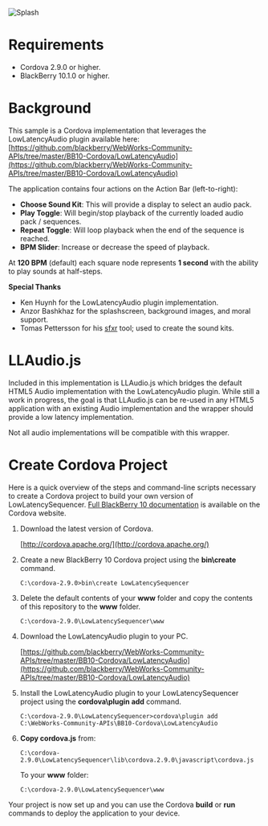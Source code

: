![Splash](https://raw.github.com/blackberry/Cordova-Samples/master/LowLatencySequencer/images/sequencer_landscape768.jpg)

Requirements
============
* Cordova 2.9.0 or higher.
* BlackBerry 10.1.0 or higher.

Background
==========
This sample is a Cordova implementation that leverages the LowLatencyAudio plugin available here:
[https://github.com/blackberry/WebWorks-Community-APIs/tree/master/BB10-Cordova/LowLatencyAudio](https://github.com/blackberry/WebWorks-Community-APIs/tree/master/BB10-Cordova/LowLatencyAudio)

The application contains four actions on the Action Bar (left-to-right):
* **Choose Sound Kit**: This will provide a display to select an audio pack.
* **Play Toggle**: Will begin/stop playback of the currently loaded audio pack / sequences.
* **Repeat Toggle**: Will loop playback when the end of the sequence is reached.
* **BPM Slider**: Increase or decrease the speed of playback.

At **120 BPM** (default) each square node represents **1 second** with the ability to play sounds at half-steps.

**Special Thanks**
* Ken Huynh for the LowLatencyAudio plugin implementation.
* Anzor Bashkhaz for the splashscreen, background images, and moral support.
* Tomas Pettersson for his [sfxr](http://www.drpetter.se/) tool; used to create the sound kits.

LLAudio.js
==========
Included in this implementation is LLAudio.js which bridges the default HTML5 Audio implementation
with the LowLatencyAudio plugin. While still a work in progress, the goal is that LLAudio.js can be
re-used in any HTML5 application with an existing Audio implementation and the wrapper should provide
a low latency implementation.

Not all audio implementations will be compatible with this wrapper.
	
Create Cordova Project
=========================================

Here is a quick overview of the steps and command-line scripts necessary to create a Cordova project to
build your own version of LowLatencySequencer. [Full BlackBerry 10 documentation](http://cordova.apache.org/docs/en/2.9.0rc1/guide_getting-started_blackberry10_index.md.html#Getting%20Started%20with%20BlackBerry%2010) is available on the Cordova website.

1.  Download the latest version of Cordova.

	[http://cordova.apache.org/](http://cordova.apache.org/)

2.  Create a new BlackBerry 10 Cordova project using the **bin\create** command.

    ```
    C:\cordova-2.9.0>bin\create LowLatencySequencer
    ```

3.  Delete the default contents of your **www** folder and copy the contents of this repository to the **www** folder.

    ```
    C:\cordova-2.9.0\LowLatencySequencer\www
    ```

4.  Download the LowLatencyAudio plugin to your PC.

	[https://github.com/blackberry/WebWorks-Community-APIs/tree/master/BB10-Cordova/LowLatencyAudio](https://github.com/blackberry/WebWorks-Community-APIs/tree/master/BB10-Cordova/LowLatencyAudio)

5.  Install the LowLatencyAudio plugin to your LowLatencySequencer project using the **cordova\plugin add** command.

    ```
    C:\cordova-2.9.0\LowLatencySequencer>cordova\plugin add C:\WebWorks-Community-APIs\BB10-Cordova\LowLatencyAudio
    ```

6. **Copy cordova.js** from:

    ```
    C:\cordova-2.9.0\LowLatencySequencer\lib\cordova.2.9.0\javascript\cordova.js
    ```

   To your **www** folder:

    ```
    C:\cordova-2.9.0\LowLatencySequencer\www
    ```

Your project is now set up and you can use the Cordova **build** or **run** commands to deploy the application to your device.
